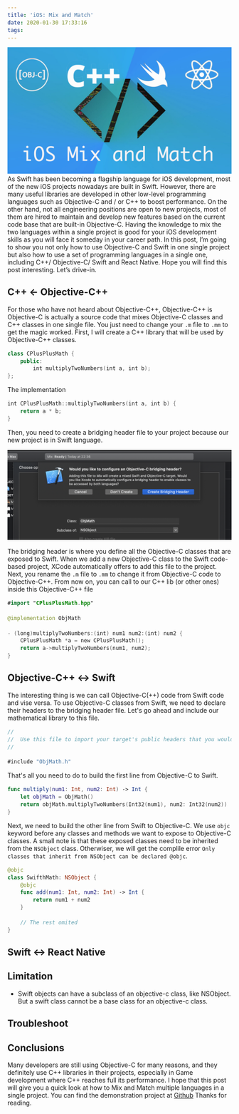 ```yaml
---
title: 'iOS: Mix and Match'
date: 2020-01-30 17:33:16
tags:
---
```

![](/Post-Resources/MixMatch/mix-match-banner.png "")
As Swift has been becoming a flagship language for iOS development, most of the new iOS projects nowadays are built in Swift. However, there are many useful libraries are developed in other low-level programming languages such as Objective-C and / or C++ to boost performance. On the other hand, not all engineering positions are open to new projects, most of them are hired to maintain and develop new features based on the current code base that are built-in Objective-C.
Having the knowledge to mix the two languages within a single project is good for your iOS development skills as you will face it someday in your career path. In this post, I’m going to show you not only how to use Objective-C and Swift in one single project but also how to use a set of programming languages in a single one, including C++/ Objective-C/ Swift and React Native. Hope you will find this post interesting.
Let’s drive-in.
<!-- more --> 
## C++ <- Objective-C++
For those who have not heard about Objective-C++, 
Objective-C++ is Objective-C is actually a source code that mixes Objective-C classes and C++ classes in one single file.
You just need to change your `.m` file to `.mm` to get the magic worked.
First, I will create a C++ library that will be used by Objective-C++ classes.
```swift
class CPlusPlusMath {
    public:
        int multiplyTwoNumbers(int a, int b);
};
```
The implementation
```swift
int CPlusPlusMath::multiplyTwoNumbers(int a, int b) {
    return a * b;
}
```
Then, you need to create a bridging header file to your project because our new project is in Swift language.

![](/Post-Resources/MixMatch/bridging-header.png "")

The bridging header is where you define all the Objective-C classes that are exposed to Swift. When we add a new Objective-C class to the Swift code-based project, XCode automatically offers to add this file to the project.
Next, you rename the `.m` file to `.mm` to change it from Objective-C code to Objective-C++. 
From now on, you can call to our C++ lib (or other ones) inside this Objective-C++ file
```swift
#import "CPlusPlusMath.hpp"

@implementation ObjMath

- (long)multiplyTwoNumbers:(int) num1 num2:(int) num2 {
    CPlusPlusMath *a = new CPlusPlusMath();
    return a->multiplyTwoNumbers(num1, num2);
}

```

## Objective-C++ <-> Swift
The interesting thing is we can call Objective-C(++) code from Swift code and vise versa.
To use Objective-C classes from Swift, we need to declare their headers to the bridging header file. Let's go ahead and include our mathematical library to this file.
```swift
//
//  Use this file to import your target's public headers that you would like to expose to Swift.
//

#include "ObjMath.h"

```
That's all you need to do to build the first line from Objective-C to Swift.

```swift
func multiply(num1: Int, num2: Int) -> Int {
    let objMath = ObjMath()
    return objMath.multiplyTwoNumbers(Int32(num1), num2: Int32(num2))
}
```

Next, we need to build the other line from Swift to Objective-C.
We use `objc` keyword before any classes and methods we want to expose to Objective-C classes. A small note is that these exposed classes need to be inherited from the `NSObject` class. Otherwiser, we will get the complile error `Only classes that inherit from NSObject can be declared @objc`.

```swift
@objc
class SwifthMath: NSObject {
    @objc
    func add(num1: Int, num2: Int) -> Int {
        return num1 + num2
    }

    // The rest omited
}
```

## Swift <-> React Native

## Limitation

- Swift objects can have a subclass of an objective-c class, like NSObject. But a swift class cannot be a base class for an objective-c class.

## Troubleshoot

## Conclusions
Many developers are still using Objective-C for many reasons, and they definitely use C++ libraries in their projects, especially in Game development where C++ reaches full its performance. 
I hope that this post will give you a quick look at how to Mix and Match multiple languages in a single project. 
You can find the demonstration project at [Github](https://github.com/uynguyen/iOS-Mix-Match)
Thanks for reading.